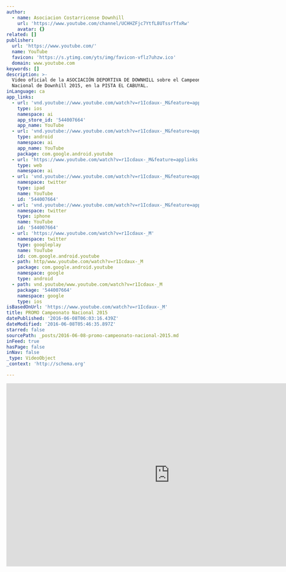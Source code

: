 ```yaml
---
author:
  - name: Asociacion Costarricense Downhill
    url: 'https://www.youtube.com/channel/UCHHZFjc7YtfL8UTssrTfxRw'
    avatar: {}
related: []
publisher:
  url: 'https://www.youtube.com/'
  name: YouTube
  favicon: 'https://s.ytimg.com/yts/img/favicon-vflz7uhzw.ico'
  domain: www.youtube.com
keywords: []
description: >-
  Video oficial de la ASOCIACIÓN DEPORTIVA DE DOWNHILL sobre el Campeonato
  Nacional de Downhill 2015, en la PISTA EL CABUYAL.
inLanguage: ca
app_links:
  - url: 'vnd.youtube://www.youtube.com/watch?v=r1Icdaux-_M&feature=applinks'
    type: ios
    namespace: ai
    app_store_id: '544007664'
    app_name: YouTube
  - url: 'vnd.youtube://www.youtube.com/watch?v=r1Icdaux-_M&feature=applinks'
    type: android
    namespace: ai
    app_name: YouTube
    package: com.google.android.youtube
  - url: 'https://www.youtube.com/watch?v=r1Icdaux-_M&feature=applinks'
    type: web
    namespace: ai
  - url: 'vnd.youtube://www.youtube.com/watch?v=r1Icdaux-_M&feature=applinks'
    namespace: twitter
    type: ipad
    name: YouTube
    id: '544007664'
  - url: 'vnd.youtube://www.youtube.com/watch?v=r1Icdaux-_M&feature=applinks'
    namespace: twitter
    type: iphone
    name: YouTube
    id: '544007664'
  - url: 'https://www.youtube.com/watch?v=r1Icdaux-_M'
    namespace: twitter
    type: googleplay
    name: YouTube
    id: com.google.android.youtube
  - path: http/www.youtube.com/watch?v=r1Icdaux-_M
    package: com.google.android.youtube
    namespace: google
    type: android
  - path: vnd.youtube/www.youtube.com/watch?v=r1Icdaux-_M
    package: '544007664'
    namespace: google
    type: ios
isBasedOnUrl: 'https://www.youtube.com/watch?v=r1Icdaux-_M'
title: PROMO Campeonato Nacional 2015
datePublished: '2016-06-08T06:03:16.439Z'
dateModified: '2016-06-08T05:46:35.897Z'
starred: false
sourcePath: _posts/2016-06-08-promo-campeonato-nacional-2015.md
inFeed: true
hasPage: false
inNav: false
_type: VideoObject
_context: 'http://schema.org'

---
```

<iframe src="https://cdn.embedly.com/widgets/media.html?src=https%3A%2F%2Fwww.youtube.com%2Fembed%2Fr1Icdaux-_M%3Ffeature%3Doembed&amp;url=http%3A%2F%2Fwww.youtube.com%2Fwatch%3Fv%3Dr1Icdaux-_M&amp;image=https%3A%2F%2Fi.ytimg.com%2Fvi%2Fr1Icdaux-_M%2Fhqdefault.jpg&amp;key=b7d04c9b404c499eba89ee7072e1c4f7&amp;type=text%2Fhtml&amp;schema=youtube" width="854" height="480" scrolling="no" frameborder="0" allowfullscreen="" style=""></iframe>